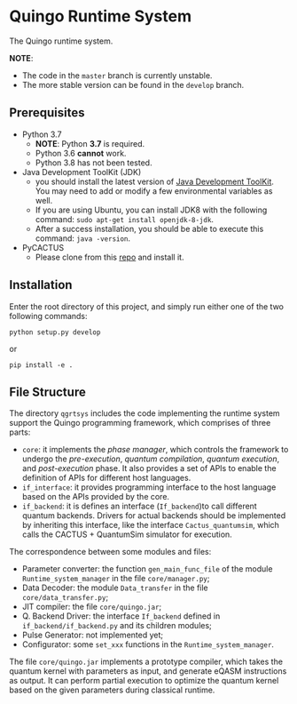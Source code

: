 # Quingo Runtime System

The Quingo runtime system.

**NOTE**:
- The code in the `master` branch is currently unstable.
- The more stable version can be found in the `develop` branch.

## Prerequisites
- Python 3.7
  - **NOTE**: Python **3.7** is required.
  - Python 3.6 **cannot** work.
  - Python 3.8 has not been tested.
- Java Development ToolKit (JDK)
  - you should install the latest version of [Java Development ToolKit](https://www.oracle.com/technetwork/java/javase/downloads/jdk8-downloads-2133151.html). You may need to add or modify a few environmental  variables as well.
  - If you are using Ubuntu, you can install JDK8 with the following command: `sudo apt-get install openjdk-8-jdk`.
  - After a success installation, you should be able to execute this command: `java -version`.
- PyCACTUS
  - Please clone from this [repo](https://github.com/gtaifu/PyCACTUS) and install it.

## Installation
Enter the root directory of this project, and simply run either one of the two following commands:
```
python setup.py develop
```
or
```
pip install -e .
```


## File Structure
The directory `qgrtsys` includes the code implementing the runtime system support the Quingo programming framework, which comprises of three parts:
- `core`: it implements the _phase manager_, which controls the framework to undergo the _pre-execution_, _quantum compilation_, _quantum execution_, and _post-execution_ phase. It also provides a set of APIs to enable the definition of APIs for different host languages.
- `if_interface`: it provides programming interface to the host language based on the APIs provided by the core.
- `if_backend`: it is defines an interface (`If_backend`)to call different quantum backends. Drivers for actual backends should be implemented by inheriting this interface, like the interface `Cactus_quantumsim`, which calls the CACTUS + QuantumSim simulator for execution.

The correspondence between some modules and files:
- Parameter converter: the function `gen_main_func_file` of the module `Runtime_system_manager` in the file `core/manager.py`;
- Data Decoder: the module `Data_transfer` in the file `core/data_transfer.py`;
- JIT compiler: the file `core/quingo.jar`;
- Q. Backend Driver: the interface `If_backend` defined in `if_backend/if_backend.py` and its children modules;
- Pulse Generator: not implemented yet;
- Configurator: some `set_xxx` functions in the `Runtime_system_manager`.

The file `core/quingo.jar` implements a prototype compiler, which takes the quantum kernel with parameters as input, and generate eQASM instructions as output. It can perform partial execution to optimize the quantum kernel based on the given parameters during classical runtime.